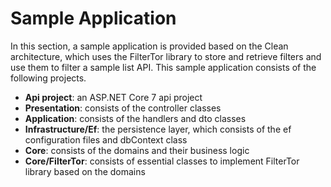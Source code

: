 # Sample Application

In this section, a sample application is provided based on the Clean architecture, which uses the FilterTor library to store and retrieve filters and use them to filter a sample list API. This sample application consists of the following projects.

- **Api project**: an ASP.NET Core 7 api project
- **Presentation**: consists of the controller classes
- **Application**: consists of the handlers and dto classes
- **Infrastructure/Ef**: the persistence layer, which consists of the ef configuration files and dbContext class
- **Core**: consists of the domains and their business logic
- **Core/FilterTor**: consists of essential classes to implement FilterTor library based on the domains


